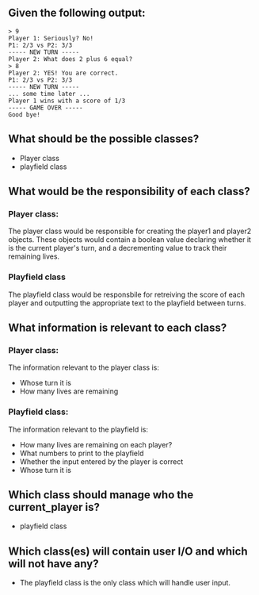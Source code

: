 ## Given the following output:

```Player 1: What does 5 plus 3 equal?
> 9
Player 1: Seriously? No!
P1: 2/3 vs P2: 3/3
----- NEW TURN -----
Player 2: What does 2 plus 6 equal?
> 8
Player 2: YES! You are correct.
P1: 2/3 vs P2: 3/3
----- NEW TURN -----
... some time later ...
Player 1 wins with a score of 1/3
----- GAME OVER -----
Good bye!
```

## What should be the possible classes?

* Player class
* playfield class

## What would be the responsibility of each class?

### Player class:
The player class would be responsible for creating the player1 and player2 objects. These objects would contain a boolean value declaring whether it is the current player's turn, and a decrementing value to track their remaining lives.


### Playfield class
The playfield class would be responsbile for retreiving the score of each player and outputting the appropriate text to the playfield between turns.

## What information is relevant to each class?

### Player class:
The information relevant to the player class is:
* Whose turn it is 
* How many lives are remaining


### Playfield class:
The information relevant to the playfield is:
* How many lives are remaining on each player?
* What numbers to print to the playfield
* Whether the input entered by the player is correct
* Whose turn it is 

## Which class should manage who the current_player is?
* playfield class

## Which class(es) will contain user I/O and which will not have any?
* The playfield class is the only class which will handle user input.